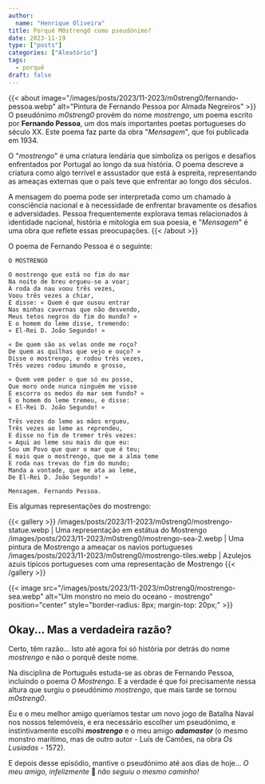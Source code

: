 ```yaml
---
author: 
  name: "Henrique Oliveira"
title: Porquê M0streng0 como pseudónimo?
date: 2023-11-19
type: ["posts"]
categories: ["Aleatório"]
tags:
  - porquê
draft: false
---
```

{{< about image="/images/posts/2023/11-2023/m0streng0/fernando-pessoa.webp" alt="Pintura de Fernando Pessoa por Almada Negreiros" >}}
O pseudónimo _m0streng0_ provém do nome _mostrengo_, um poema escrito por **Fernando Pessoa**, um dos mais importantes poetas portugueses do século XX. Este poema faz parte da obra "_Mensagem_", que foi publicada em 1934.

O "_mostrengo_" é uma criatura lendária que simboliza os perigos e desafios enfrentados por Portugal ao longo da sua história. O poema descreve a criatura como algo terrível e assustador que está à espreita, representando as ameaças externas que o país teve que enfrentar ao longo dos séculos.

A mensagem do poema pode ser interpretada como um chamado à consciência nacional e à necessidade de enfrentar bravamente os desafios e adversidades. Pessoa frequentemente explorava temas relacionados à identidade nacional, história e mitologia em sua poesia, e "_Mensagem_" é uma obra que reflete essas preocupações.
{{< /about >}}

O poema de Fernando Pessoa é o seguinte:
```
O MOSTRENGO

O mostrengo que está no fim do mar
Na noite de breu ergueu-se a voar;
À roda da nau voou três vezes,
Voou três vezes a chiar,
E disse: « Quem é que ousou entrar
Nas minhas cavernas que não desvendo,
Meus tetos negros do fim do mundo? »
E o homem do leme disse, tremendo:
« El-Rei D. João Segundo! »

« De quem são as velas onde me roço?
De quem as quilhas que vejo e ouço? »
Disse o mostrengo, e rodou três vezes,
Três vezes rodou imundo e grosso,

« Quem vem poder o que só eu posso,
Que moro onde nunca ninguém me visse
E escorro os medos do mar sem fundo? »
E o homem do leme tremeu, e disse:
« El-Rei D. João Segundo! »

Três vezes do leme as mãos ergueu,
Três vezes ao leme as reprendeu,
E disse no fim de tremer três vezes:
« Aqui ao leme sou mais do que eu:
Sou um Povo que quer o mar que é teu;
E mais que o mostrengo, que me a alma teme
E roda nas trevas do fim do mundo;
Manda a vontade, que me ata ao leme,
De El-Rei D. João Segundo! »

Mensagem. Fernando Pessoa.
```

Eis algumas representações do mostrengo:

{{< gallery >}}
/images/posts/2023/11-2023/m0streng0/mostrengo-statue.webp | Uma representação em estátua do Mostrengo
/images/posts/2023/11-2023/m0streng0/mostrengo-sea-2.webp | Uma pintura de Mostrengo a ameaçar os navios portugueses
/images/posts/2023/11-2023/m0streng0/mostrengo-tiles.webp | Azulejos azuis típicos portugueses com uma representação de Mostrengo
{{< /gallery >}}

{{< image src="/images/posts/2023/11-2023/m0streng0/mostrengo-sea.webp" alt="Um monstro no meio do oceano - mostrengo" position="center" style="border-radius: 8px; margin-top: 20px;" >}}

## Okay... Mas a verdadeira razão?

Certo, têm razão... Isto até agora foi só história por detrás do nome _mostrengo_ e não o porquê deste nome.

Na disciplina de Português estuda-se as obras de Fernando Pessoa, incluindo o poema _O Mostrengo_. E a verdade é que foi precisamente nessa altura que surgiu o pseudónimo _mostrengo_, que mais tarde se tornou _m0streng0_.

Eu e o meu melhor amigo queríamos testar um novo jogo de Batalha Naval nos nossos telemóveis, e era necessário escolher um pseudónimo, e instintivamente escolhi **_mostrengo_** e o meu amigo **_adamastor_** (o mesmo monstro marítimo, mas de outro autor - Luís de Camões, na obra _Os Lusíadas_ - 1572).

E depois desse episódio, mantive o pseudónimo até aos dias de hoje... _O meu amigo, infelizmente_ :rofl: _não seguiu o mesmo caminho!_